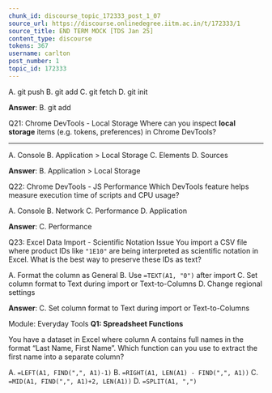```yaml
---
chunk_id: discourse_topic_172333_post_1_07
source_url: https://discourse.onlinedegree.iitm.ac.in/t/172333/1
source_title: END TERM MOCK [TDS Jan 25]
content_type: discourse
tokens: 367
username: carlton
post_number: 1
topic_id: 172333
---
```


A. git push
B. git add
C. git fetch
D. git init

**Answer**: B. git add

Q21: Chrome DevTools - Local Storage
Where can you inspect **local storage** items (e.g. tokens, preferences) in Chrome DevTools?

---

A. Console
B. Application &gt; Local Storage
C. Elements
D. Sources

**Answer**: B. Application &gt; Local Storage

Q22: Chrome DevTools - JS Performance
Which DevTools feature helps measure execution time of scripts and CPU usage?

A. Console
B. Network
C. Performance
D. Application

**Answer**: C. Performance

Q23: Excel Data Import - Scientific Notation Issue
You import a CSV file where product IDs like `"1E10"` are being interpreted as scientific notation in Excel. What is the best way to preserve these IDs as text?

A. Format the column as General
B. Use `=TEXT(A1, "0")` after import
C. Set column format to Text during import or Text-to-Columns
D. Change regional settings

**Answer**: C. Set column format to Text during import or Text-to-Columns

Module: Everyday Tools
**Q1: Spreadsheet Functions**

You have a dataset in Excel where column A contains full names in the format “Last Name, First Name”. Which function can you use to extract the first name into a separate column?

A. `=LEFT(A1, FIND(",", A1)-1)`
B. `=RIGHT(A1, LEN(A1) - FIND(",", A1))`
C. `=MID(A1, FIND(",", A1)+2, LEN(A1))`
D. `=SPLIT(A1, ",")`
